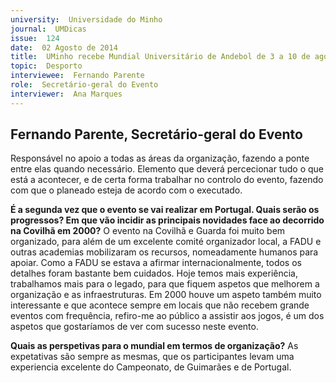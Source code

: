 ```yaml
---
university:  Universidade do Minho
journal:  UMDicas
issue:  124
date:  02 Agosto de 2014
title:  UMinho recebe Mundial Universitário de Andebol de 3 a 10 de agosto
topic:  Desporto
interviewee:  Fernando Parente
role:  Secretário-geral do Evento
interviewer:  Ana Marques
---
```

 

 ## Fernando Parente, Secretário-geral do Evento 

 Responsável no apoio a todas as áreas da organização, fazendo a ponte entre elas quando necessário.
 Elemento que deverá percecionar tudo o que está a acontecer, e de certa forma trabalhar no controlo do evento, fazendo com que o planeado esteja de acordo com o executado.

 **É a segunda vez que o evento se vai realizar em Portugal. Quais serão os progressos? Em que vão incidir as principais novidades face ao decorrido na Covilhã em 2000?**
 O evento na Covilhã e Guarda foi muito bem organizado, para além de um excelente comité organizador local, a FADU e outras academias mobilizaram os recursos, nomeadamente humanos para apoiar.
 Como a FADU se estava a afirmar internacionalmente, todos os detalhes foram bastante bem cuidados. Hoje temos mais experiência, trabalhamos mais para o legado, para que fiquem aspetos que melhorem a organização e as infraestruturas. Em 2000 houve um aspeto também muito interessante e que acontece sempre em locais que não recebem grande eventos com frequência, refiro-me ao público a assistir aos jogos, é um dos aspetos que gostaríamos de ver com sucesso neste evento.

 **Quais as perspetivas para o mundial em termos de organização?**
 As expetativas são sempre as mesmas, que os participantes levam uma experiencia excelente do Campeonato, de Guimarães e de Portugal.

